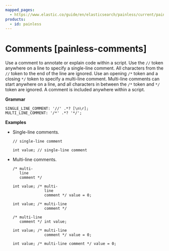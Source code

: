 ```yaml
---
mapped_pages:
  - https://www.elastic.co/guide/en/elasticsearch/painless/current/painless-comments.html
products:
  - id: painless
---
```


# Comments [painless-comments]

Use a comment to annotate or explain code within a script. Use the `//` token anywhere on a line to specify a single-line comment. All characters from the `//` token to the end of the line are ignored. Use an opening `/*` token and a closing `*/` token to specify a multi-line comment. Multi-line comments can start anywhere on a line, and all characters in between the `/*` token and `*/` token are ignored. A comment is included anywhere within a script.

**Grammar**

```text
SINGLE_LINE_COMMENT: '//' .*? [\n\r];
MULTI_LINE_COMMENT: '/*' .*? '*/';
```

**Examples**

* Single-line comments.

    ```painless
    // single-line comment

    int value; // single-line comment
    ```

* Multi-line comments.

    ```painless
    /* multi-
       line
       comment */

    int value; /* multi-
                  line
                  comment */ value = 0;

    int value; /* multi-line
                  comment */

    /* multi-line
       comment */ int value;

    int value; /* multi-line
                  comment */ value = 0;

    int value; /* multi-line comment */ value = 0;
    ```


